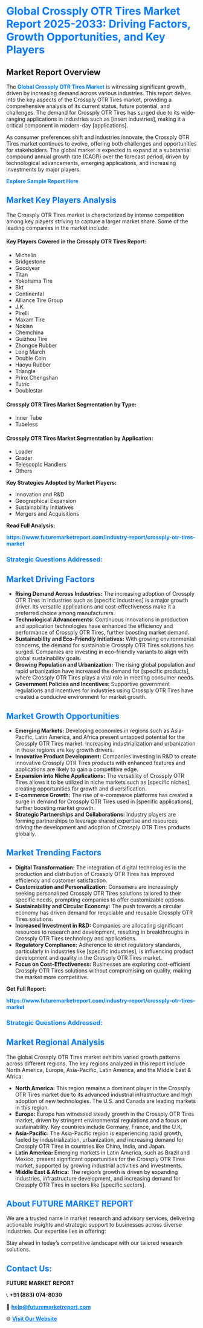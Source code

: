 <h1 style="color: #007BFF;">Global Crossply OTR Tires Market Report 2025-2033: Driving Factors, Growth Opportunities, and Key Players</h1>

<section id="overview">
<h2>Market Report Overview</h2>
<p>The <a href="https://www.futuremarketreport.com/industry-report/crossply-otr-tires-market" style="color: #007BFF; text-decoration: none;"><strong>Global Crossply OTR Tires Market</strong></a> is witnessing significant growth, driven by increasing demand across various industries. This report delves into the key aspects of the Crossply OTR Tires market, providing a comprehensive analysis of its current status, future potential, and challenges. The demand for Crossply OTR Tires has surged due to its wide-ranging applications in industries such as [insert industries], making it a critical component in modern-day [applications].</p>
<p>As consumer preferences shift and industries innovate, the Crossply OTR Tires market continues to evolve, offering both challenges and opportunities for stakeholders. The global market is expected to expand at a substantial compound annual growth rate (CAGR) over the forecast period, driven by technological advancements, emerging applications, and increasing investments by major players.</p>
</section>

<section id="overview">
<p><a href="https://www.futuremarketreport.com/request-sample/reportId=40606" style="color: #007BFF; text-decoration: none;"><strong>Explore Sample Report Here</strong></a></p>
</section>

<section id="key-players">
<h2 style="color: #007BFF;">Market Key Players Analysis</h2>
<p>The Crossply OTR Tires market is characterized by intense competition among key players striving to capture a larger market share. Some of the leading companies in the market include:</p>
<h4>Key Players Covered in the Crossply OTR Tires Report:</h4>
<ul><li>Michelin</li><li>Bridgestone</li><li>Goodyear</li><li>Titan</li><li>Yokohama Tire</li><li>Bkt</li><li>Continental</li><li>Alliance Tire Group</li><li>J.K.</li><li>Pirelli</li><li>Maxam Tire</li><li>Nokian</li><li>Chemchina</li><li>Guizhou Tire</li><li>Zhongce Rubber</li><li>Long March</li><li>Double Coin</li><li>Haoyu Rubber</li><li>Triangle</li><li>Prinx Chengshan</li><li>Tutric</li><li>Doublestar</li></ul>
<h4>Crossply OTR Tires Market Segmentation by Type:</h4>
<ul><li>Inner Tube</li><li>Tubeless</li></ul>

<h4>Crossply OTR Tires Market Segmentation by Application:</h4>
<ul><li>Loader</li><li>Grader</li><li>TelescopIc Handlers</li><li>Others</li></ul>
<p><strong>Key Strategies Adopted by Market Players:</strong></p>
<ul>
<li>Innovation and R&D</li>
<li>Geographical Expansion</li>
<li>Sustainability Initiatives</li>
<li>Mergers and Acquisitions</li>
</ul>
</section>

<section>
<p><strong>Read Full Analysis: </strong></p><a href="https://www.futuremarketreport.com/industry-report/crossply-otr-tires-market" style="color: #007BFF; text-decoration: none;"><strong>https://www.futuremarketreport.com/industry-report/crossply-otr-tires-market</strong></a>
<h3 style="color: #007BFF;">Strategic Questions Addressed:</h3>
</section>

<section id="driving-factors">
<h2 style="color: #007BFF;">Market Driving Factors</h2>
<ul>
<li><strong>Rising Demand Across Industries:</strong> The increasing adoption of Crossply OTR Tires in industries such as [specific industries] is a major growth driver. Its versatile applications and cost-effectiveness make it a preferred choice among manufacturers.</li>
<li><strong>Technological Advancements:</strong> Continuous innovations in production and application technologies have enhanced the efficiency and performance of Crossply OTR Tires, further boosting market demand.</li>
<li><strong>Sustainability and Eco-Friendly Initiatives:</strong> With growing environmental concerns, the demand for sustainable Crossply OTR Tires solutions has surged. Companies are investing in eco-friendly variants to align with global sustainability goals.</li>
<li><strong>Growing Population and Urbanization:</strong> The rising global population and rapid urbanization have increased the demand for [specific products], where Crossply OTR Tires plays a vital role in meeting consumer needs.</li>
<li><strong>Government Policies and Incentives:</strong> Supportive government regulations and incentives for industries using Crossply OTR Tires have created a conducive environment for market growth.</li>
</ul>
</section>

<section id="growth-opportunities">
<h2 style="color: #007BFF;">Market Growth Opportunities</h2>
<ul>
<li><strong>Emerging Markets:</strong> Developing economies in regions such as Asia-Pacific, Latin America, and Africa present untapped potential for the Crossply OTR Tires market. Increasing industrialization and urbanization in these regions are key growth drivers.</li>
<li><strong>Innovative Product Development:</strong> Companies investing in R&D to create innovative Crossply OTR Tires products with enhanced features and applications are likely to gain a competitive edge.</li>
<li><strong>Expansion into Niche Applications:</strong> The versatility of Crossply OTR Tires allows it to be utilized in niche markets such as [specific niches], creating opportunities for growth and diversification.</li>
<li><strong>E-commerce Growth:</strong> The rise of e-commerce platforms has created a surge in demand for Crossply OTR Tires used in [specific applications], further boosting market growth.</li>
<li><strong>Strategic Partnerships and Collaborations:</strong> Industry players are forming partnerships to leverage shared expertise and resources, driving the development and adoption of Crossply OTR Tires products globally.</li>
</ul>
</section>

<section id="trending-factors">
<h2 style="color: #007BFF;">Market Trending Factors</h2>
<ul>
<li><strong>Digital Transformation:</strong> The integration of digital technologies in the production and distribution of Crossply OTR Tires has improved efficiency and customer satisfaction.</li>
<li><strong>Customization and Personalization:</strong> Consumers are increasingly seeking personalized Crossply OTR Tires solutions tailored to their specific needs, prompting companies to offer customizable options.</li>
<li><strong>Sustainability and Circular Economy:</strong> The push towards a circular economy has driven demand for recyclable and reusable Crossply OTR Tires solutions.</li>
<li><strong>Increased Investment in R&D:</strong> Companies are allocating significant resources to research and development, resulting in breakthroughs in Crossply OTR Tires technology and applications.</li>
<li><strong>Regulatory Compliance:</strong> Adherence to strict regulatory standards, particularly in industries like [specific industries], is influencing product development and quality in the Crossply OTR Tires market.</li>
<li><strong>Focus on Cost-Effectiveness:</strong> Businesses are exploring cost-efficient Crossply OTR Tires solutions without compromising on quality, making the market more competitive.</li>
</ul>
</section>

<section>
<p><strong>Get Full Report: </strong></p><a href="https://www.futuremarketreport.com/industry-report/crossply-otr-tires-market" style="color: #007BFF; text-decoration: none;"><strong>https://www.futuremarketreport.com/industry-report/crossply-otr-tires-market</strong></a>
<h3 style="color: #007BFF;">Strategic Questions Addressed:</h3>
</section>


<section id="regional-analysis">
<h2 style="color: #007BFF;">Market Regional Analysis</h2>
<p>The global Crossply OTR Tires market exhibits varied growth patterns across different regions. The key regions analyzed in this report include North America, Europe, Asia-Pacific, Latin America, and the Middle East & Africa:</p>
<ul>
<li><strong>North America:</strong> This region remains a dominant player in the Crossply OTR Tires market due to its advanced industrial infrastructure and high adoption of new technologies. The U.S. and Canada are leading markets in this region.</li>
<li><strong>Europe:</strong> Europe has witnessed steady growth in the Crossply OTR Tires market, driven by stringent environmental regulations and a focus on sustainability. Key countries include Germany, France, and the U.K.</li>
<li><strong>Asia-Pacific:</strong> The Asia-Pacific region is experiencing rapid growth, fueled by industrialization, urbanization, and increasing demand for Crossply OTR Tires in countries like China, India, and Japan.</li>
<li><strong>Latin America:</strong> Emerging markets in Latin America, such as Brazil and Mexico, present significant opportunities for the Crossply OTR Tires market, supported by growing industrial activities and investments.</li>
<li><strong>Middle East & Africa:</strong> The region’s growth is driven by expanding industries, infrastructure development, and increasing demand for Crossply OTR Tires in sectors like [specific sectors].</li>
</ul>
</section>

<footer>
<h2 style="color: #007BFF;">About FUTURE MARKET REPORT</h2>
<p>We are a trusted name in market research and advisory services, delivering actionable insights and strategic support to businesses across diverse industries. Our expertise lies in offering:</p>

<p>Stay ahead in today’s competitive landscape with our tailored research solutions.</p>

<h2 style="color: #007BFF;">Contact Us:</h2>
<p><strong>FUTURE MARKET REPORT</strong></p>
<p>📞 <strong>+91 (883) 074-8030</strong></p>
<p>📧 <strong><a href="mailto:help@futuremarketreport.com" style="color: #007BFF;">help@futuremarketreport.com</a></strong></p>
<p>🌐 <strong><a href="https://www.futuremarketreport.com/" style="color: #007BFF;">Visit Our Website</a></strong></p>
</footer>